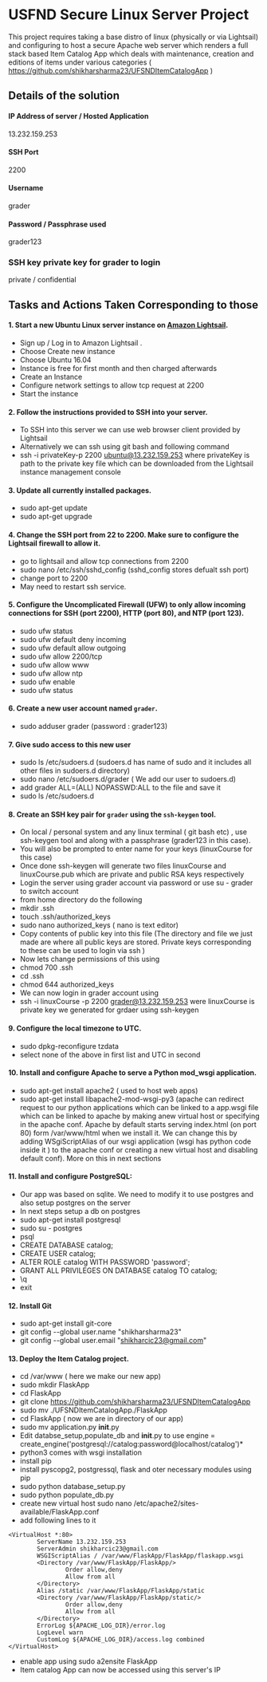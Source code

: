 # USFND Secure Linux Server Project

This project requires taking a base distro of linux (physically or via Lightsail) and configuring to host a secure Apache web server which renders a full stack based Item Catalog App which deals with maintenance, creation and editions of items under various categories ( https://github.com/shikharsharma23/UFSNDItemCatalogApp )


## Details of the solution 

#### IP Address of server  / Hosted Application
13.232.159.253
#### SSH Port
2200
#### Username
grader
#### Password / Passphrase used
grader123
### SSH key private key for grader to login
private / confidential


## Tasks and Actions Taken Corresponding to those

#### 1. Start a new Ubuntu Linux server instance on [Amazon Lightsail](https://lightsail.aws.amazon.com/). 
* Sign up / Log in to Amazon Lightsail .
* Choose Create new instance
* Choose Ubuntu 16.04
* Instance is free for first month and then charged afterwards
* Create an Instance
* Configure network settings to allow tcp request at 2200
* Start the instance

#### 2. Follow the instructions provided to SSH into your server.
* To SSH into this server we can use web browser client provided by Lightsail
* Alternatively we can ssh using git bash and following command 
* ssh -i privateKey-p 2200 ubuntu@13.232.159.253 where privateKey is path to the private key file which can be downloaded from the Lightsail instance management console

#### 3. Update all currently installed packages.
* sudo apt-get update
* sudo apt-get upgrade

#### 4. Change the SSH port from **22** to **2200**. Make sure to configure the Lightsail firewall to allow it.
* go to lightsail and allow tcp connections from 2200
* sudo nano /etc/ssh/sshd_config (sshd_config stores defualt ssh port)
* change port to 2200
* May need to restart ssh service. 

#### 5. Configure the Uncomplicated Firewall (UFW) to only allow incoming connections for SSH (port 2200), HTTP (port 80), and NTP (port 123).
* sudo ufw status 
* sudo ufw default deny incoming
* sudo ufw default allow outgoing
* sudo ufw allow 2200/tcp 
* sudo ufw allow www
* sudo ufw allow ntp 
* sudo ufw enable
* sudo ufw status

#### 6. Create a new user account named `grader`.
* sudo adduser grader (password : grader123)

#### 7. Give sudo access to this new user
* sudo ls /etc/sudoers.d (sudoers.d has name of sudo and it includes all other files in sudoers.d directory)
* sudo nano /etc/sudoers.d/grader ( We add our user to sudoers.d)
* add grader ALL=(ALL) NOPASSWD:ALL to the file and save it
* sudo ls /etc/sudoers.d

#### 8. Create an SSH key pair for `grader` using the `ssh-keygen` tool.
* On local / personal system and any linux terminal ( git bash etc) , use ssh-keygen tool and along with a passphrase (grader123 in this case).
* You will also be prompted to enter name for your keys (linuxCourse for this case)
* Once done ssh-keygen will generate two files linuxCourse and linuxCourse.pub which are private and public RSA keys respectively
* Login the server using grader account via password or use su - grader to switch account
* from home directory do the following
* mkdir .ssh
* touch .ssh/authorized_keys
* sudo nano authorized_keys ( nano is text editor)
* Copy contents of public key into this file (The directory and file we just made are where all public keys are stored. Private keys corresponding to these can be used to login via ssh )
* Now lets change permissions of this using 
* chmod 700 .ssh
* cd .ssh
* chmod 644 authorized_keys
* We can now login in grader account using 
* ssh -i linuxCourse -p 2200 grader@13.232.159.253 were linuxCourse is private key we generated for grdaer using ssh-keygen

#### 9. Configure the local timezone to UTC.
* sudo dpkg-reconfigure tzdata
* select none of the above in first list and UTC in second

#### 10. Install and configure Apache to serve a Python mod_wsgi application.
* sudo apt-get install apache2 ( used to host web apps)
* sudo apt-get install libapache2-mod-wsgi-py3 (apache can redirect request to our python applications which can be linked to a app.wsgi file which can be linked to apache by making anew virtual host or specifying in the apache conf. Apache by default starts serving index.html (on port 80) form /var/www/html when we install it. We can change this by adding WSgiScriptAlias of our wsgi application (wsgi has python code inside it ) to the apache conf or creating a new virtual host and disabling default conf). More on this in next sections

#### 11. Install and configure PostgreSQL:
* Our app was based on sqlite. We need to modify it to use postgres and also setup postgres on the server
* In next steps setup a db on postgres
* sudo apt-get install postgresql
* sudo su - postgres
* psql
* CREATE DATABASE catalog;
* CREATE USER catalog;
* ALTER ROLE catalog WITH PASSWORD 'password';
* GRANT ALL PRIVILEGES ON DATABASE catalog TO catalog;
 * \q
* exit

#### 12. Install Git
* sudo apt-get install git-core
* git config --global user.name "shikharsharma23"
* git config --global user.email "shikharcic23@gmail.com"

#### 13. Deploy the Item Catalog project.

* cd /var/www ( here we make our new app)
* sudo mkdir FlaskApp
* cd FlaskApp
* git clone https://github.com/shikharsharma23/UFSNDItemCatalogApp
* sudo mv ./UFSNDItemCatalogApp./FlaskApp
* cd FlaskApp ( now we are in directory of our app)
* sudo mv application.py __init__.py
* Edit databse_setup,populate_db and __init__.py to use 
  engine = create_engine('postgresql://catalog:password@localhost/catalog')* 
* python3 comes with wsgi installation
* install pip
* install pyscopg2, postgressql, flask and oter necessary modules using pip
* sudo python database_setup.py
* sudo python populate_db.py
* create new virtual host sudo nano /etc/apache2/sites-available/FlaskApp.conf
* add following lines to it
```
<VirtualHost *:80>
        ServerName 13.232.159.253
        ServerAdmin shikharcic23@gmail.com
        WSGIScriptAlias / /var/www/FlaskApp/FlaskApp/flaskapp.wsgi
        <Directory /var/www/FlaskApp/FlaskApp/>
                Order allow,deny
                Allow from all
        </Directory>
        Alias /static /var/www/FlaskApp/FlaskApp/static
        <Directory /var/www/FlaskApp/FlaskApp/static/>
                Order allow,deny
                Allow from all
        </Directory>
        ErrorLog ${APACHE_LOG_DIR}/error.log
        LogLevel warn
        CustomLog ${APACHE_LOG_DIR}/access.log combined
</VirtualHost>
```
* enable app using sudo a2ensite FlaskApp
* Item catalog App can now be accessed using this server's IP
